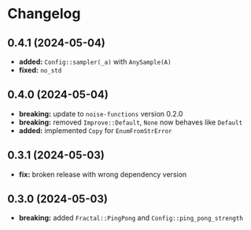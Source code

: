 # Changelog

## 0.4.1 (2024-05-04)
- **added:** `Config::sampler(_a)` with `AnySample(A)`
- **fixed:** `no_std`

## 0.4.0 (2024-05-04)
- **breaking:** update to `noise-functions` version 0.2.0
- **breaking:** removed `Improve::Default`, `None` now behaves like `Default`
- **added:** implemented `Copy` for `EnumFromStrError`

## 0.3.1 (2024-05-03)
- **fix:** broken release with wrong dependency version

## 0.3.0 (2024-05-03)
- **breaking:** added `Fractal::PingPong` and `Config::ping_pong_strength`
